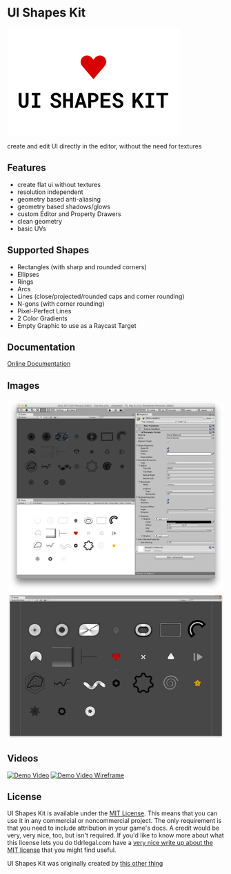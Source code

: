 # UI Shapes Kit

<img src="images/icon.png" alt="UI Shapes Kit">

create and edit UI directly in the editor, without the need for textures

## Features

- create flat ui without textures
- resolution independent
- geometry based anti-aliasing
- geometry based shadows/glows
- custom Editor and Property Drawers
- clean geometry
- basic UVs

## Supported Shapes

- Rectangles (with sharp and rounded corners)
- Ellipses
- Rings
- Arcs
- Lines (close/projected/rounded caps and corner rounding)
- N-gons (with corner rounding)
- Pixel-Perfect Lines
- 2 Color Gradients
- Empty Graphic to use as a Raycast Target


## Documentation

[Online Documentation](http://uishapeskit.thisotherthing.co/home/)

## Images

<img src="images/window.png" alt="editor">
<img src="images/shapes.png" alt="shapes">

## Videos

[![Demo Video](https://i.vimeocdn.com/video/662254189.jpg?mw=960&mh=540)](https://vimeo.com/239311115)
[![Demo Video Wireframe](https://i.vimeocdn.com/video/662255495.jpg?mw=960&mh=540)](https://vimeo.com/239312415)

## License

UI Shapes Kit is available under the [MIT License](LICENSE.md). This means that you can use it in any commercial or noncommercial project. The only requirement is that you need to include attribution in your game's docs. A credit would be very, very nice, too, but isn't required. If you'd like to know more about what this license lets you do tldrlegal.com have a [very nice write up about the MIT license](https://tldrlegal.com/license/mit-license) that you might find useful.


UI Shapes Kit was originally created by [this other thing](https://www.thisotherthing.co/)
